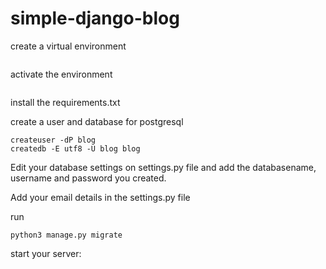 # simple-django-blog

create a virtual environment
```python3 -m venv environment_name
```

activate the environment
```. /environment_name/bin/activate
```
install the requirements.txt

create a user and database for postgresql
```su postgres
createuser -dP blog
createdb -E utf8 -U blog blog
```
Edit your database settings on settings.py file and add the databasename, username and password you created.

Add your email details in the settings.py file 

run 
```python3 manage.py makemigrations
python3 manage.py migrate
```
start your server:
```python3 manage.py runserver 
```
